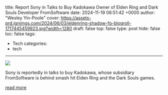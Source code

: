 title: Report Sony in Talks to Buy Kadokawa Owner of Elden Ring and Dark Souls Developer FromSoftware
date: 2024-11-19 06:51:42 +0000
author: "Wesley Yin-Poole"
cover: https://assets-prd.ignimgs.com/2024/06/03/eldenring-shadow-fp-blogroll-1717445459923.jpg?width=1280
draft: false
top: false
type: post
hide: false
toc: false
tags:
  - Tech
categories:
  - tech
---

![](https://assets-prd.ignimgs.com/2024/06/03/eldenring-shadow-fp-blogroll-1717445459923.jpg?width=1280)

Sony is reportedly in talks to buy Kadokawa, whose subsidiary FromSoftware is behind smash hit Elden Ring and the Dark Souls games.

[read more](https://www.ign.com/articles/report-sony-in-talks-to-buy-kadokawa-owner-of-elden-ring-and-dark-souls-developer-fromsoftware)
